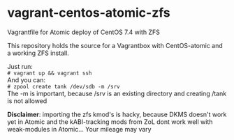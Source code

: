 # vagrant-centos-atomic-zfs
Vagrantfile for Atomic deploy of CentOS 7.4 with ZFS

This repository holds the source for a Vagrantbox with CentOS-atomic and a working ZFS install.

Just run:<br>
```# vagrant up && vagrant ssh```
<br>
And you can:<br>
```# zpool create tank /dev/sdb -m /srv```
<br>The -m is important, because /srv is an existing directory and creating /tank is not allowed

<b>Disclaimer</b>: importing the zfs kmod's is hacky, because DKMS doesn't work yet in Atomic and the kABI-tracking mods from ZoL dont work well with weak-modules in Atomic...
Your mileage may vary
